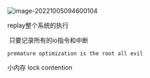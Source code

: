 ![image-20221005094600104](/Users/wangfusheng/Documents/notes/操作系统/操作系统设计与实现/.assets/image-20221005094600104.png)





replay整个系统的执行

​	 只要记录所有的io指令和中断

```
premature optimization is the root all evil
```





小内存 lock contention